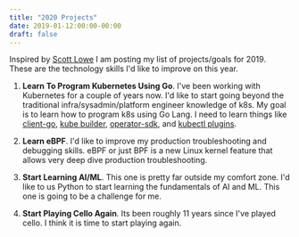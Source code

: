 ```yaml
---
title: "2020 Projects"
date: 2019-01-12:00:00-00:00
draft: false
---
```


Inspired by [Scott Lowe](https://blog.scottlowe.org) I am posting my list of projects/goals
for 2019. These are the technology skills I'd like to improve on this year.

1. **Learn To Program Kubernetes Using Go**. I've been working with Kubernetes for a couple of years now. I'd like to start
going beyond the traditional infra/sysadmin/platform engineer knowledge of k8s. My goal is to learn how to program k8s using
Go Lang. I need to learn things like [client-go](https://github.com/kubernetes/client-go), [kube builder](https://book.kubebuilder.io/),
[operator-sdk](https://github.com/operator-framework/operator-sdk), and [kubectl plugins](https://github.com/kubernetes/sample-cli-plugin).

2. **Learn eBPF**. I'd like to improve my production troubleshooting and debugging skills. eBPF or just BPF is a new Linux kernel feature
that allows very deep dive production troubleshooting.

3. **Start Learning AI/ML**. This one is pretty far outside my comfort zone. I'd like to us Python to start learning the fundamentals of
AI and ML. This one is going to be a challenge for me.

4. **Start Playing Cello Again**. Its been roughly 11 years since I've played cello. I think it is time to start playing again.
